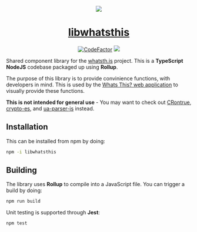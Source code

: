 <p align="center"><img src="https://user-images.githubusercontent.com/11209477/167717787-7f33f564-e975-4055-bf7b-c2b3c29e4f81.png" /></p>
<h1 align="center"><a href="https://github.com/soup-bowl/libwhatsthis">libwhatsthis</a></h1>
<p align="center">
  <a href="https://www.codefactor.io/repository/github/soup-bowl/libwhatsthis"><img src="https://www.codefactor.io/repository/github/soup-bowl/libwhatsthis/badge" alt="CodeFactor" /></a>
  <a href="https://gitpod.io/#https://github.com/soup-bowl/whatsth.is"><img src="https://img.shields.io/badge/open%20in-Gitpod-orange?logo=gitpod&logoColor=white" /></a>
</p>

Shared component library for the [whatsth.is](https://github.com/soup-bowl/whatsth.is) project. This is a **TypeScript NodeJS** codebase packaged up using **Rollup**.

The purpose of this library is to provide convinience functions, with developers in mind. This is used by the [Whats This? web application](https://whatsth.is) to visually provide these functions.

**This is not intended for general use** - You may want to check out [CRontrue](https://www.npmjs.com/package/cronstrue), [crypto-es](https://www.npmjs.com/package/crypto-es), and [ua-parser-js](https://www.npmjs.com/package/ua-parser-js) instead.

## Installation

This can be installed from npm by doing:

```bash
npm -i libwhatsthis
```

## Building

The library uses **Rollup** to compile into a JavaScript file. You can trigger a build by doing:

```bash
npm run build
```

Unit testing is supported through **Jest**:

```bash
npm test
```
